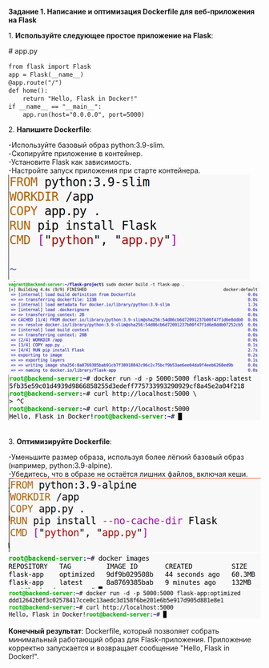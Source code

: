 **Задание 1. Написание и оптимизация Dockerfile для веб-приложения на Flask**

1\. **Используйте следующее простое приложение на Flask**:

\# app.py

```
from flask import Flask
app = Flask(__name__)
@app.route("/")
def home():
    return "Hello, Flask in Docker!"
if __name__ == "__main__":
    app.run(host="0.0.0.0", port=5000)
```

2\. **Напишите Dockerfile**:

\-Используйте базовый образ python:3.9-slim.  
\-Скопируйте приложение в контейнер.  
\-Установите Flask как зависимость.  
\-Настройте запуск приложения при старте контейнера.  
![c74e3d74ab1d0acda4d408d1e7899b18.png](../../../_resources/c74e3d74ab1d0acda4d408d1e7899b18.png)  
![b3be3ce63b9d9e205e3048bd53494030.png](../../../_resources/b3be3ce63b9d9e205e3048bd53494030.png)  
![e2ef4d5e4dca19c24964ce4ef1635d27.png](../../../_resources/e2ef4d5e4dca19c24964ce4ef1635d27.png)  
<br/>

3\. **Оптимизируйте Dockerfile**:

\-Уменьшите размер образа, используя более лёгкий базовый образ (например, python:3.9-alpine).  
\-Убедитесь, что в образе не остаётся лишних файлов, включая кеши.  
![4c99dfa62e707362f62bd35e7005ba3c.png](../../../_resources/4c99dfa62e707362f62bd35e7005ba3c.png)  
![fb848cd4900a1b84cf6b96d59f923801.png](../../../_resources/fb848cd4900a1b84cf6b96d59f923801.png)  
![b743b24888f94e44617fde7973907c5b.png](../../../_resources/b743b24888f94e44617fde7973907c5b.png)

**Конечный результат**: Dockerfile, который позволяет собрать минимальный работающий образ для Flask-приложения. Приложение корректно запускается и возвращает сообщение "Hello, Flask in Docker!".